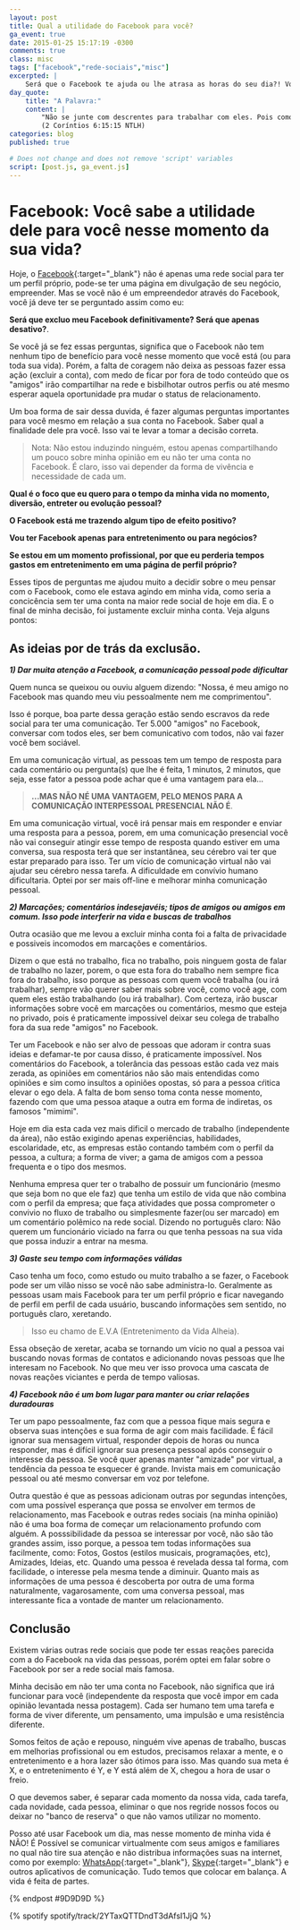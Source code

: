 ```yaml
---
layout: post
title: Qual a utilidade do Facebook para você?
ga_event: true
date: 2015-01-25 15:17:19 -0300
comments: true
class: misc
tags: ["facebook","rede-sociais","misc"]
excerpted: |
    Será que o Facebook te ajuda ou lhe atrasa as horas do seu dia?! Vou opinar um pouco o porque eu não tenho Facebook e alguns efeitos do mesmo faz com várias pessoas que tem uma conta.
day_quote:
    title: "A Palavra:"
    content: |
        "Não se junte com descrentes para trabalhar com eles. Pois como é que o certo pode ter alguma coisa a ver com o errado? Como é que a luz e a escuridão podem viver juntas? Como podem Cristo e o Diabo estar de acordo? O que um cristão e um descrente têm em comum?"<br>
        (2 Coríntios 6:15:15 NTLH)
categories: blog
published: true

# Does not change and does not remove 'script' variables
script: [post.js, ga_event.js]
---
```



# Facebook: Você sabe a utilidade dele para você nesse momento da sua vida?

Hoje, o [Facebook](https://www.facebook.com){:target="_blank"} não é apenas uma rede social para ter um perfil próprio, pode-se ter uma página em divulgação de seu negócio, empreender. Mas se você não é um empreendedor através do Facebook, você já deve ter se perguntado assim como eu:

**Será que excluo meu Facebook definitivamente? Será que apenas desativo?**.

Se você já se fez essas perguntas, significa que o Facebook não tem nenhum tipo de benefício para você nesse momento que você está (ou para toda sua vida). Porém, a falta de coragem não deixa as pessoas fazer essa ação (excluir a conta), com medo de ficar por fora de todo conteúdo que os "amigos" irão compartilhar na rede e bisbilhotar outros perfis ou até mesmo esperar aquela oportunidade pra mudar o status de relacionamento.

Um boa forma de sair dessa duvida, é fazer algumas perguntas importantes para você mesmo em relação a sua conta no Facebook. Saber qual a finalidade dele pra você. Isso vai te levar a tomar a decisão correta.

> Nota: Não estou induzindo ninguém, estou apenas compartilhando um pouco 
> sobre minha opinião em eu não ter uma conta no Facebook. É claro, isso vai 
> depender da forma de vivência e necessidade de cada um.

**Qual é o foco que eu quero para o tempo da minha vida no momento, diversão, entreter ou evolução pessoal?**

**O Facebook está me trazendo algum tipo de efeito positivo?**

**Vou ter Facebook apenas para entretenimento ou para negócios?**

**Se estou em um momento profissional, por que eu perderia tempos gastos em entretenimento em uma página de perfil próprio?**

Esses tipos de perguntas me ajudou muito a decidir sobre o meu pensar com o Facebook, como ele estava agindo em minha vida, como seria a concicência sem ter uma conta na maior rede social de hoje em dia. E o final de minha decisão, foi justamente excluir minha conta. Veja alguns pontos:

## As ideias por de trás da exclusão.

***1) Dar muita atenção a Facebook, a comunicação pessoal pode dificultar***

Quem nunca se queixou ou ouviu alguem dizendo: "Nossa, é meu amigo no Facebook mas quando meu viu pessoalmente nem me comprimentou".

Isso é porque, boa parte dessa geração estão sendo escravos da rede social para ter uma comunicação. Ter 5.000 "amigos" no Facebook, conversar com todos eles, ser bem comunicativo com todos, não vai fazer você bem sociável.

Em uma comunicação virtual, as pessoas tem um tempo de resposta para cada comentário ou pergunta(s) que lhe é feita, 1 minutos, 2 minutos, que seja, esse fator a pessoa pode achar que é uma vantagem para ela...

> **...MAS NÃO NÉ UMA VANTAGEM, PELO MENOS PARA A COMUNICAÇÃO INTERPESSOAL 
> PRESENCIAL NÃO É**.

Em uma comunicação virtual, você irá pensar mais em responder e enviar uma resposta para a pessoa, porem, em uma comunicação presencial você não vai conseguir atingir esse tempo de resposta quando estiver em uma conversa, sua resposta terá que ser instantânea, seu cérebro vai ter que estar preparado para isso. Ter um vício de comunicação virtual não vai ajudar seu cérebro nessa tarefa. A dificuldade em convívio humano dificultaria. Optei por ser mais off-line e melhorar minha comunicação pessoal.

***2) Marcações; comentários indesejavéis; tipos de amigos ou amigos em comum. Isso pode interferir na vida e buscas de trabalhos***

Outra ocasião que me levou a excluir minha conta foi a falta de privacidade e possiveis incomodos em marcações e comentários.

Dizem o que está no trabalho, fica no trabalho, pois ninguem gosta de falar de trabalho no lazer, porem, o que esta fora do trabalho nem sempre fica fora do trabalho, isso porque as pessoas com quem você trabalha (ou irá trabalhar), sempre vão querer saber mais sobre você, como você age, com quem eles estão trabalhando (ou irá trabalhar). Com certeza, irão buscar informações sobre você em marcações ou comentários, mesmo que esteja no privado, pois é praticamente impossivel deixar seu colega de trabalho fora da sua rede "amigos" no Facebook.

Ter um Facebook e não ser alvo de pessoas que adoram ir contra suas ideias e defamar-te por causa disso, é praticamente impossível. Nos comentários do Facebook, a tolerância das pessoas estão cada vez mais zerada, as opiniões em comentários não são mais entendidas como opiniões e sim como insultos a opiniões opostas, só para a pessoa cŕitica elevar o ego dela. A falta de bom senso toma conta nesse momento, fazendo com que uma pessoa ataque a outra em forma de indiretas, os famosos "mimimi".

Hoje em dia esta cada vez mais dificil o mercado de trabalho (independente da área), não estão exigindo apenas experiências, habilidades, escolaridade, etc, as empresas estão contando também com o perfil da pessoa, a cultura; a forma de viver; a gama de amigos com a pessoa frequenta e o tipo dos mesmos.

Nenhuma empresa quer ter o trabalho de possuir um funcionário (mesmo que seja bom no que ele faz) que tenha um estilo de vida que não combina com o perfil da empresa; que faça atividades que possa comprometer o convivio no fluxo de trabalho ou simplesmente fazer(ou ser marcado) em um comentário polêmico na rede social. Dizendo no português claro: Não querem um funcionário viciado na farra ou que tenha pessoas na sua vida que possa induzir a entrar na mesma.


***3) Gaste seu tempo com informações válidas***

Caso tenha um foco, como estudo ou muito trabalho a se fazer, o Facebook pode ser um vilão nisso se você não sabe administra-lo. Geralmente as pessoas usam mais Facebook para ter um perfil próprio e ficar navegando de perfil em perfil de cada usuário, buscando informações sem sentido, no português claro, xeretando. 

> Isso eu chamo de E.V.A (Entretenimento da Vida Alheia).

Essa obseção de xeretar, acaba se tornando um vício no qual a pessoa vai buscando novas formas de contatos e adicionando novas pessoas que lhe interesam no Facebook. No que meu ver isso provoca uma cascata de novas reações viciantes e perda de tempo valiosas.

***4) Facebook não é um bom lugar para manter ou criar relações duradouras***

Ter um papo pessoalmente, faz com que a pessoa fique mais segura e observa suas intenções e sua forma de agir com mais facilidade. É fácil ignorar sua mensagem virtual, responder depois de horas ou nunca responder, mas é difícil ignorar sua presença pessoal após conseguir o interesse da pessoa. Se você quer apenas manter "amizade" por virtual, a tendência da pessoa te esquecer é grande. Invista mais em comunicação pessoal ou até mesmo conversar em voz por telefone.

Outra questão é que as pessoas adicionam outras por segundas intenções, com uma possível esperança que possa se envolver em termos de relacionamento, mas Facebook e outras redes sociais (na minha opinião) não é uma boa forma de começar um relacionamento profundo com alguém.
A posssibilidade da pessoa se interessar por você, não são tão grandes assim, isso porque, a pessoa tem todas informações sua facilmente, como: Fotos, Gostos (estilos musicais, programações, etc), Amizades, Ideias, etc. Quando uma pessoa é revelada dessa tal forma, com facilidade, o interesse pela mesma tende a diminuir. Quanto mais as informações de uma pessoa é descoberta por outra de uma forma naturalmente, vagarosamente, com uma conversa pessoal, mas interessante fica a vontade de manter um relacionamento.


## Conclusão

Existem várias outras rede sociais que pode ter essas reações parecida com a do Facebook na vida das pessoas, porém optei em falar sobre o Facebook por ser a rede social mais famosa.

Minha decisão em não ter uma conta no Facebook, não significa que irá funcionar para você (independente da resposta que você impor em cada opinião levantada nessa postagem). Cada ser humano tem uma tarefa e forma de viver diferente, um pensamento, uma impulsão e uma resistência diferente.

Somos feitos de ação e repouso, ninguém vive apenas de trabalho, buscas em melhorias profissional ou em estudos, precisamos relaxar a mente, e o entretenimento e a hora lazer são ótimos para isso. Mas quando sua meta é X, e o entretenimento é Y, e Y está além de X, chegou a hora de usar o freio.

O que devemos saber, é separar cada momento da nossa vida, cada tarefa, cada novidade, cada pessoa, eliminar o que nos regride nossos focos ou deixar no "banco de reserva" o que não vamos utilizar no momento. 

Posso até usar Facebook um dia, mas nesse momento de minha vida é NÃO! É Possível se comunicar virtualmente com seus amigos e familiares no qual não tire sua atenção e não distribua informações suas na internet, como por exemplo: [WhatsApp](https://www.whatsapp.com/?l=pt_br){:target="_blank"}, [Skype](https://www.skype.com/pt-br/){:target="_blank"} e outros aplicativos de comunicação. Tudo temos que colocar em balança. A vida é feita de partes.


{% endpost #9D9D9D %}

{% spotify spotify/track/2YTaxQTTDndT3dAfsI1JjQ %}